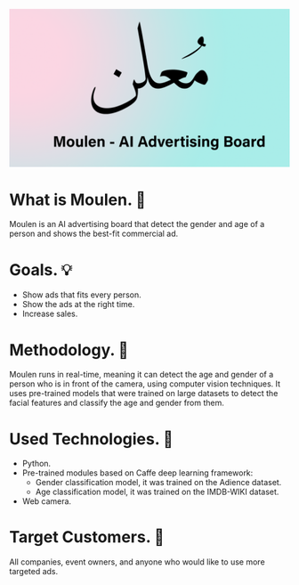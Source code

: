 ![Moulen](/design/cover-page.png?raw=true)

# What is Moulen. 🤔
Moulen is an AI advertising board that detect the gender and age of a person and shows the best-fit commercial ad.


# Goals. 💡
- Show ads that fits every person.
- Show the ads at the right time.
- Increase sales.


# Methodology. 📝
Moulen runs in real-time, meaning it can detect the age and gender of a person who is in front of the camera, using computer vision techniques.
It uses pre-trained models that were trained on large datasets to detect the facial features and classify the age and gender from them.


# Used Technologies. 🤖
- Python.
- Pre-trained modules based on Caffe deep learning framework:
  - Gender classification model, it was trained on the Adience dataset.
  - Age classification model, it was trained on the IMDB-WIKI dataset.
- Web camera.


# Target Customers. 🎯
All companies, event owners, and anyone who would like to use more targeted ads.
